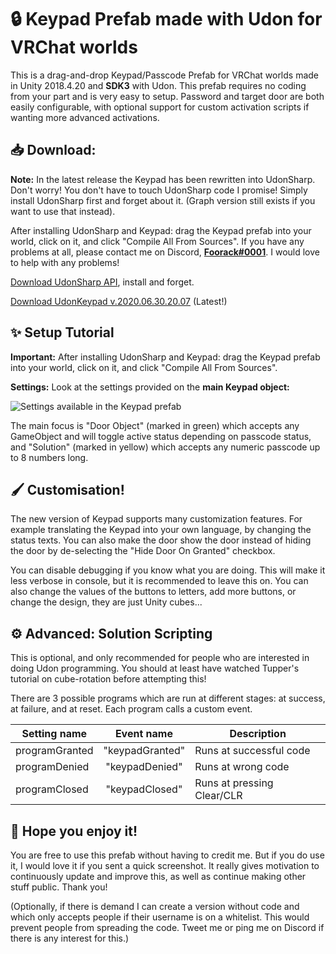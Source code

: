 # 🔒 **Keypad Prefab made with Udon for VRChat worlds**

This is a drag-and-drop Keypad/Passcode Prefab for VRChat worlds made in Unity 2018.4.20 and **SDK3** with Udon. This prefab requires no coding from your part and is very easy to setup. Password and target door are both easily configurable, with optional support for custom activation scripts if wanting more advanced activations.

## **📥 Download:**

**Note:** In the latest release the Keypad has been rewritten into UdonSharp. Don't worry! You don't have to touch UdonSharp code I promise! Simply install UdonSharp first and forget about it. (Graph version still exists if you want to use that instead).

After installing UdonSharp and Keypad: drag the Keypad prefab into your world, click on it, and click "Compile All From Sources". If you have any problems at all, please contact me on Discord, [**Foorack#0001**](https://discordapp.com/users/92875770338213888). I would love to help with any problems!

[Download UdonSharp API](https://github.com/MerlinVR/UdonSharp/releases/download/v0.19.2/UdonSharp_v0.19.2.unitypackage), install and forget.

[Download UdonKeypad v.2020.06.30.20.07](https://storage.foorack.com/download.php?id=16&token=Jr74nfJsKqF7gbZq0ZEXtO0xbUsmUbvt) (Latest!)

## **✨ Setup Tutorial**

**Important:** After installing UdonSharp and Keypad: drag the Keypad prefab into your world, click on it, and click "Compile All From Sources".

**Settings:** Look at the settings provided on the **main Keypad object:**

![Settings available in the Keypad prefab](https://blog.foorack.com/content/images/2020/06/bild-2.png "Settings available in the Keypad prefab")

The main focus is "Door Object" (marked in green) which accepts any GameObject and will toggle active status depending on passcode status, and "Solution" (marked in yellow) which accepts any numeric passcode up to 8 numbers long.

## **🖌️ Customisation!**

The new version of Keypad supports many customization features. For example translating the Keypad into your own language, by changing the status texts. You can also make the door show the door instead of hiding the door by de-selecting the "Hide Door On Granted" checkbox. 

You can disable debugging if you know what you are doing. This will make it less verbose in console, but it is recommended to leave this on. You can also change the values of the buttons to letters, add more buttons, or change the design, they are just Unity cubes...

## **⚙️ Advanced: Solution Scripting**

This is optional, and only recommended for people who are interested in doing Udon programming. You should at least have watched Tupper's tutorial on cube-rotation before attempting this!

There are 3 possible programs which are run at different stages: at success, at failure, and at reset. Each program calls a custom event.

| Setting name   | Event name      | Description                |
| -------------- |:---------------:| -------------------------- |
| programGranted | "keypadGranted" | Runs at successful code    |
| programDenied  | "keypadDenied"  | Runs at wrong code         |
| programClosed  | "keypadClosed"  | Runs at pressing Clear/CLR |

## **💙 Hope you enjoy it!**

You are free to use this prefab without having to credit me. But if you do use it, I would love it if you sent a quick screenshot. It really gives motivation to continuously update and improve this, as well as continue making other stuff public. Thank you!

(Optionally, if there is demand I can create a version without code and which only accepts people if their username is on a whitelist. This would prevent people from spreading the code. Tweet me or ping me on Discord if there is any interest for this.)